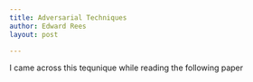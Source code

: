 ```yaml
---
title: Adversarial Techniques
author: Edward Rees
layout: post

---
```

I came across this tequnique while reading the following paper 